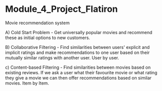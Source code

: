 # Module_4_Project_Flatiron
Movie recommendation system


A) Cold Start Problem - Get universally popular movies and recommend these as initial options to new customers.

B) Collaborative Filtering - Find similarities between users' explicit and implicit ratings and make recommendations to one user based on their mutually similar ratings with another user. User by user. 

c) Content-based Filtering - Find similarities between movies based on existing reviews. If we ask a user what their favourite movie or what rating they give a movie we can then offer recommendations based on similar movies. Item by Item. 
